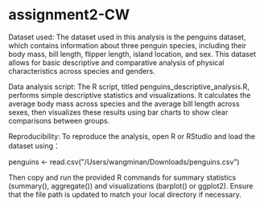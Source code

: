 # assignment2-CW

Dataset used:
The dataset used in this analysis is the penguins dataset, which contains information about three penguin species, including their body mass, bill length, flipper length, island location, and sex. This dataset allows for basic descriptive and comparative analysis of physical characteristics across species and genders.

Data analysis script:
The R script, titled penguins_descriptive_analysis.R, performs simple descriptive statistics and visualizations. It calculates the average body mass across species and the average bill length across sexes, then visualizes these results using bar charts to show clear comparisons between groups.

Reproducibility:
To reproduce the analysis, open R or RStudio and load the dataset using：

penguins <- read.csv("/Users/wangminan/Downloads/penguins.csv")

Then copy and run the provided R commands for summary statistics (summary(), aggregate()) and visualizations (barplot() or ggplot2). Ensure that the file path is updated to match your local directory if necessary.